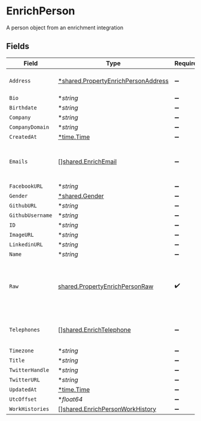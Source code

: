 # EnrichPerson

A person object from an enrichment integration


## Fields

| Field                                                                                     | Type                                                                                      | Required                                                                                  | Description                                                                               |
| ----------------------------------------------------------------------------------------- | ----------------------------------------------------------------------------------------- | ----------------------------------------------------------------------------------------- | ----------------------------------------------------------------------------------------- |
| `Address`                                                                                 | [*shared.PropertyEnrichPersonAddress](../../models/shared/propertyenrichpersonaddress.md) | :heavy_minus_sign:                                                                        | The address of the person                                                                 |
| `Bio`                                                                                     | **string*                                                                                 | :heavy_minus_sign:                                                                        | N/A                                                                                       |
| `Birthdate`                                                                               | **string*                                                                                 | :heavy_minus_sign:                                                                        | N/A                                                                                       |
| `Company`                                                                                 | **string*                                                                                 | :heavy_minus_sign:                                                                        | N/A                                                                                       |
| `CompanyDomain`                                                                           | **string*                                                                                 | :heavy_minus_sign:                                                                        | N/A                                                                                       |
| `CreatedAt`                                                                               | [*time.Time](https://pkg.go.dev/time#Time)                                                | :heavy_minus_sign:                                                                        | N/A                                                                                       |
| `Emails`                                                                                  | [][shared.EnrichEmail](../../models/shared/enrichemail.md)                                | :heavy_minus_sign:                                                                        | An array of email addresses for this person                                               |
| `FacebookURL`                                                                             | **string*                                                                                 | :heavy_minus_sign:                                                                        | N/A                                                                                       |
| `Gender`                                                                                  | [*shared.Gender](../../models/shared/gender.md)                                           | :heavy_minus_sign:                                                                        | N/A                                                                                       |
| `GithubURL`                                                                               | **string*                                                                                 | :heavy_minus_sign:                                                                        | N/A                                                                                       |
| `GithubUsername`                                                                          | **string*                                                                                 | :heavy_minus_sign:                                                                        | N/A                                                                                       |
| `ID`                                                                                      | **string*                                                                                 | :heavy_minus_sign:                                                                        | N/A                                                                                       |
| `ImageURL`                                                                                | **string*                                                                                 | :heavy_minus_sign:                                                                        | N/A                                                                                       |
| `LinkedinURL`                                                                             | **string*                                                                                 | :heavy_minus_sign:                                                                        | N/A                                                                                       |
| `Name`                                                                                    | **string*                                                                                 | :heavy_minus_sign:                                                                        | N/A                                                                                       |
| `Raw`                                                                                     | [shared.PropertyEnrichPersonRaw](../../models/shared/propertyenrichpersonraw.md)          | :heavy_check_mark:                                                                        | The raw data returned by the integration for this person                                  |
| `Telephones`                                                                              | [][shared.EnrichTelephone](../../models/shared/enrichtelephone.md)                        | :heavy_minus_sign:                                                                        | An array of telephones for this person                                                    |
| `Timezone`                                                                                | **string*                                                                                 | :heavy_minus_sign:                                                                        | N/A                                                                                       |
| `Title`                                                                                   | **string*                                                                                 | :heavy_minus_sign:                                                                        | N/A                                                                                       |
| `TwitterHandle`                                                                           | **string*                                                                                 | :heavy_minus_sign:                                                                        | N/A                                                                                       |
| `TwitterURL`                                                                              | **string*                                                                                 | :heavy_minus_sign:                                                                        | N/A                                                                                       |
| `UpdatedAt`                                                                               | [*time.Time](https://pkg.go.dev/time#Time)                                                | :heavy_minus_sign:                                                                        | N/A                                                                                       |
| `UtcOffset`                                                                               | **float64*                                                                                | :heavy_minus_sign:                                                                        | N/A                                                                                       |
| `WorkHistories`                                                                           | [][shared.EnrichPersonWorkHistory](../../models/shared/enrichpersonworkhistory.md)        | :heavy_minus_sign:                                                                        | N/A                                                                                       |